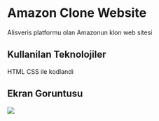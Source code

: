 <h1> Amazon Clone Website </h1>

Alisveris platformu olan Amazonun klon web sitesi

<h2> Kullanilan Teknolojiler </h2>

HTML CSS ile kodlandi

<h2> Ekran Goruntusu </h2>

![](ekran.gif)